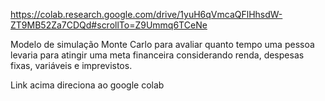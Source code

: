 https://colab.research.google.com/drive/1yuH6qVmcaQFlHhsdW-ZT9MB52Za7CDQd#scrollTo=Z9Ummq6TCeNe

Modelo de simulação Monte Carlo para avaliar quanto tempo uma pessoa levaria para atingir uma meta financeira 
considerando renda, despesas fixas, variáveis e imprevistos.

Link acima direciona ao google colab

